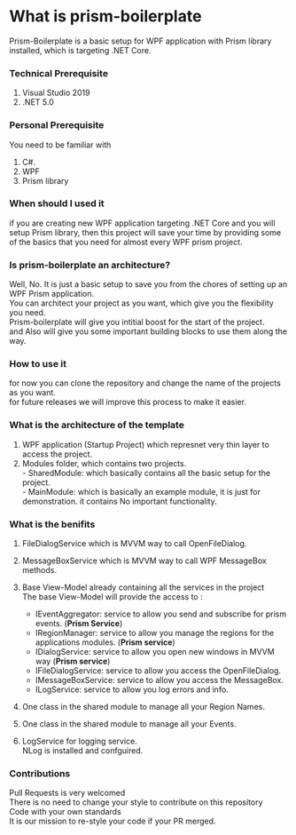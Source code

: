 # What is prism-boilerplate
  Prism-Boilerplate is a basic setup for WPF application with Prism library installed, which is targeting .NET Core.

### Technical Prerequisite
  1. Visual Studio 2019 
  2. .NET 5.0
  
### Personal Prerequisite
  You need to be familiar with 
  1. C#.
  2. WPF 
  3. Prism library  

### When should I used it
  if you are creating new WPF application targeting .NET Core and you will setup Prism library, then this project will save your time by providing some of the basics that you need for almost every WPF prism project.

### Is prism-boilerplate an architecture?
  Well, No. It is just a basic setup to save you from the chores of setting up an WPF Prism application. <br/>
  You can architect your project as you want, which give you the flexibility you need. <br/>
  Prism-boilerplate will give you intitial boost for the start of the project. <br/>
  and Also will give you some important building blocks to use them along the way.
  
### How to use it
  for now you can clone the repository and change the name of the projects as you want. <br/>
  for future releases we will improve this process to make it easier.

### What is the architecture of the template
  1. WPF application (Startup Project) which represnet very thin layer to access the project.
  2. Modules folder, which contains two projects. <br/>
    - SharedModule: which basically contains all the basic setup for the project. <br/>
    - MainModule: which is basically an example module, it is just for demonstration. it contains No important functionality.
    
### What is the benifits
  1. FileDialogService which is MVVM way to call OpenFileDialog.
  2. MessageBoxService which is MVVM way to call WPF MessageBox methods.
  3. Base View-Model already containing all the services in the project <br/>
     The base View-Model will provide the access to : <br/>
     * IEventAggregator: service to allow you send and subscribe for prism events. (**Prism Service**) <br/>
     * IRegionManager: service to allow you manage the regions for the applications modules. (**Prism service**) <br/>
     * IDialogService: service to allow you open new windows in MVVM way (**Prism service**) <br/>
     * IFileDialogService: service to allow you access the OpenFileDialog. <br/>
     * IMessageBoxService: service to allow you access the MessageBox. <br/>
     * ILogService: service to allow you log errors and info. <br />
     
  4. One class in the shared module to manage all your Region Names.
  5. One class in the shared module to manage all your Events.
  6. LogService for logging service. <br/>
     NLog is installed and confguired.
   
### Contributions
   Pull Requests is very welcomed <br />
   There is no need to change your style to contribute on this repository <br />
   Code with your own standards <br/>
   It is our mission to re-style your code if your PR merged.
